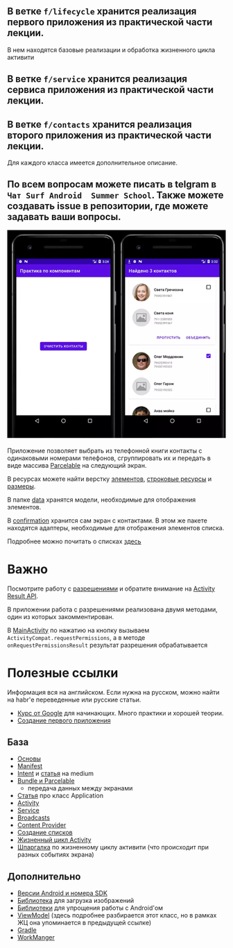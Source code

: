 ## В ветке `f/lifecycle` хранится реализация первого приложения из практической части лекции.

В нем находятся базовые реализации и обработка жизненного цикла активити

## В ветке `f/service` хранится реализация сервиса приложения из практической части лекции.

## В ветке `f/contacts` хранится реализация второго приложения из практической части лекции.

Для каждого класса имеется дополнительное описание.

## По всем вопросам можете писать в telgram в `Чат Surf Android  Summer School`. Также можете создавать issue в репозитории, где можете задавать ваши вопросы.

<img src="preview/second_app_preview.png" width="550"/>

Приложение позволяет выбрать из телефонной книги контакты с одинаковыми номерами телефонов,
сгруппировать их и передать в виде
массива [Parcelable](https://developer.android.com/guide/components/activities/parcelables-and-bundles)
на следующий экран.

В ресурсах можете найти верстку [элементов](app/src/main/res/layout),
[строковые ресурсы](app/src/main/res/values/strings.xml) и
[размеры](app/src/main/res/values/dimens.xml).

В папке [data](app/src/main/java/ru/surfstudio/summerschool/app/data) хранятся модели, необходимые
для отображения элементов.

В [confirmation](app/src/main/java/ru/surfstudio/summerschool/ui/confirmation) хранится сам экран с
контактами.
В этом же пакете находятся адаптеры, необходимые для отображения элементов списка.

Подробнее можно почитать о
списках [здесь](https://developer.android.com/guide/topics/ui/layout/recyclerview)

# Важно

Посмотрите работу с [разрешениями](https://developer.android.com/guide/topics/permissions/overview)
и
обратите внимание
на [Activity Result API](https://developer.android.com/training/basics/intents/result).

В приложении работа с разрешениями реализована двумя методами, один из которых закомментирован.

В [MainActivity](app/src/main/java/ru/surfstudio/summerschool/ui/main/MainActivity.kt) по нажатию на
кнопку вызываем `ActivityCompat.requestPermissions`, а в методе `onRequestPermissionsResult`
результат разрешения обрабатывается

# Полезные ссылки

Информация вся на английском. Если нужна на русском, можно найти на habr'е переведенные или русские
статьи.

- [Курс от Google](https://developer.android.com/courses/android-basics-kotlin/course) для
  начинающих. Много практики и хорошей теории.
- [Создание первого приложения](https://developer.android.com/training/basics/firstapp)

## База

- [Основы](https://developer.android.com/guide/components/fundamentals)
- [Manifest](https://developer.android.com/guide/topics/manifest/manifest-intro)
- [Intent](https://developer.android.com/guide/components/intents-filters)
  и [статья](https://medium.com/@huseyinozkoc/all-things-you-need-to-know-about-intent-in-android-development-cb299b6b5918)
  на medium
- [Bundle и Parcelable](https://developer.android.com/guide/components/activities/parcelables-and-bundles)
  - передача данных между экранами
- [Статья](https://medium.com/droid-log/android-application-class-a8a1d64c82d1) про класс
  Application
- [Activity](https://developer.android.com/guide/components/activities/intro-activities)
- [Service](https://developer.android.com/guide/components/services)
- [Broadcasts](https://developer.android.com/guide/components/broadcasts)
- [Content Provider](https://developer.android.com/guide/topics/providers/content-providers)
- [Создание списков](https://developer.android.com/guide/topics/ui/layout/recyclerview)
- [Жизненный цикл Activity](https://developer.android.com/guide/components/activities/activity-lifecycle)
- [Шпаргалка](https://medium.com/androiddevelopers/the-android-lifecycle-cheat-sheet-part-i-single-activities-e49fd3d202ab)
  по жизненному циклу активити (что происходит при разных событиях экрана)

## Дополнительно

- [Версии Android и номера SDK](https://developer.android.com/studio/releases/platforms)
- [Библиотека](https://coil-kt.github.io/coil/) для загрузка изображений
- [Библиотеки](https://developer.android.com/kotlin/ktx) для упрощения работы с Android'ом
- [ViewModel](https://developer.android.com/topic/libraries/architecture/viewmodel) (здесь подробнее
  разбирается этот класс, но в рамках ЖЦ она упоминается в предыдущей ссылке)
- [Gradle](https://developer.android.com/studio/build)
- [WorkManger](https://developer.android.com/topic/libraries/architecture/workmanager)
